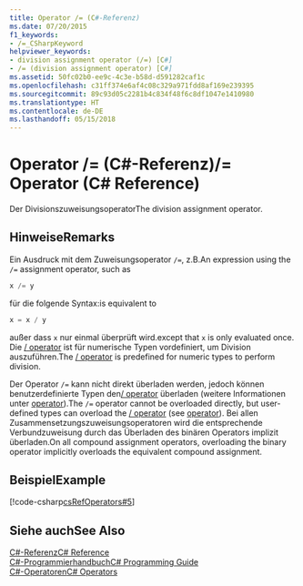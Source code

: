 ```yaml
---
title: Operator /= (C#-Referenz)
ms.date: 07/20/2015
f1_keywords:
- /=_CSharpKeyword
helpviewer_keywords:
- division assignment operator (/=) [C#]
- /= (division assignment operator) [C#]
ms.assetid: 50fc02b0-ee9c-4c3e-b58d-d591282caf1c
ms.openlocfilehash: c31ff374e6af4c08c329a971fdd8af169e239395
ms.sourcegitcommit: 89c93d05c2281b4c834f48f6c8df1047e1410980
ms.translationtype: HT
ms.contentlocale: de-DE
ms.lasthandoff: 05/15/2018
---
```

# <a name="-operator-c-reference"></a><span data-ttu-id="bd5ca-102">Operator /= (C#-Referenz)</span><span class="sxs-lookup"><span data-stu-id="bd5ca-102">/= Operator (C# Reference)</span></span>
<span data-ttu-id="bd5ca-103">Der Divisionszuweisungsoperator</span><span class="sxs-lookup"><span data-stu-id="bd5ca-103">The division assignment operator.</span></span>  
  
## <a name="remarks"></a><span data-ttu-id="bd5ca-104">Hinweise</span><span class="sxs-lookup"><span data-stu-id="bd5ca-104">Remarks</span></span>  
 <span data-ttu-id="bd5ca-105">Ein Ausdruck mit dem Zuweisungsoperator `/=`, z.B.</span><span class="sxs-lookup"><span data-stu-id="bd5ca-105">An expression using the `/=` assignment operator, such as</span></span>  
  
```csharp  
x /= y  
```  
  
 <span data-ttu-id="bd5ca-106">für die folgende Syntax:</span><span class="sxs-lookup"><span data-stu-id="bd5ca-106">is equivalent to</span></span>  
  
```csharp  
x = x / y  
```  
  
 <span data-ttu-id="bd5ca-107">außer dass `x` nur einmal überprüft wird.</span><span class="sxs-lookup"><span data-stu-id="bd5ca-107">except that `x` is only evaluated once.</span></span> <span data-ttu-id="bd5ca-108">Die [/ operator](../../../csharp/language-reference/operators/division-operator.md) ist für numerische Typen vordefiniert, um Division auszuführen.</span><span class="sxs-lookup"><span data-stu-id="bd5ca-108">The [/ operator](../../../csharp/language-reference/operators/division-operator.md) is predefined for numeric types to perform division.</span></span>  
  
 <span data-ttu-id="bd5ca-109">Der Operator `/=` kann nicht direkt überladen werden, jedoch können benutzerdefinierte Typen den[/ operator](../../../csharp/language-reference/operators/division-operator.md) überladen (weitere Informationen unter [operator](../../../csharp/language-reference/keywords/operator.md)).</span><span class="sxs-lookup"><span data-stu-id="bd5ca-109">The `/=` operator cannot be overloaded directly, but user-defined types can overload the [/ operator](../../../csharp/language-reference/operators/division-operator.md) (see [operator](../../../csharp/language-reference/keywords/operator.md)).</span></span> <span data-ttu-id="bd5ca-110">Bei allen Zusammensetzungszuweisungsoperatoren wird die entsprechende Verbundzuweisung durch das Überladen des binären Operators implizit überladen.</span><span class="sxs-lookup"><span data-stu-id="bd5ca-110">On all compound assignment operators, overloading the binary operator implicitly overloads the equivalent compound assignment.</span></span>  
  
## <a name="example"></a><span data-ttu-id="bd5ca-111">Beispiel</span><span class="sxs-lookup"><span data-stu-id="bd5ca-111">Example</span></span>  
 [!code-csharp[csRefOperators#5](codesnippet/CSharp/division-assignment-operator_1.cs)]  
  
## <a name="see-also"></a><span data-ttu-id="bd5ca-112">Siehe auch</span><span class="sxs-lookup"><span data-stu-id="bd5ca-112">See Also</span></span>  
 [<span data-ttu-id="bd5ca-113">C#-Referenz</span><span class="sxs-lookup"><span data-stu-id="bd5ca-113">C# Reference</span></span>](../../../csharp/language-reference/index.md)  
 [<span data-ttu-id="bd5ca-114">C#-Programmierhandbuch</span><span class="sxs-lookup"><span data-stu-id="bd5ca-114">C# Programming Guide</span></span>](../../../csharp/programming-guide/index.md)  
 [<span data-ttu-id="bd5ca-115">C#-Operatoren</span><span class="sxs-lookup"><span data-stu-id="bd5ca-115">C# Operators</span></span>](../../../csharp/language-reference/operators/index.md)
